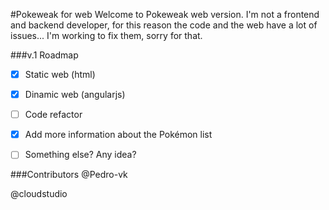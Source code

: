 #Pokeweak for web
Welcome to Pokeweak web version.
I'm not a frontend and backend developer, for this reason the code and the web have a lot of issues... I'm working to fix them, sorry for that.

###v.1 Roadmap
- [X] Static web (html)
- [X] Dinamic web (angularjs)
- [ ] Code refactor
- [X] Add more information about the Pokémon list
- [ ] Something else? Any idea?


###Contributors
@Pedro-vk

@cloudstudio

